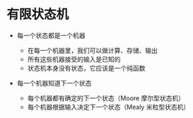 # 有限状态机

- 每一个状态都是一个机器

  - 在每一个机器里，我们可以做计算、存储、输出
  - 所有这些机器接受的输入是已知的
  - 状态机本身没有状态，它应该是一个纯函数

- 每一个机器知道下一个状态
  - 每个机器都有确定的下一个状态（Moore 摩尔型状态机）
  - 每个机器根据输入决定下一个状态（Mealy 米粒型状态机）
